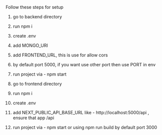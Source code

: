 Follow these steps for setup 
1. go to backend directory 
2. run npm i 
3. create .env 
4. add MONGO_URI 
5. add FRONTEND_URL, this is use for allow cors 
6. by default port 5000, if you want use other port then use PORT in env 
7. run project via - npm start 

8. go to frontend directory 
9. run npm i 
10. create .env 
11. add NEXT_PUBLIC_API_BASE_URL like - http://localhost:5000/api , ensure that app /api 
12. run project via - npm start or using npm run build by default port 3000

